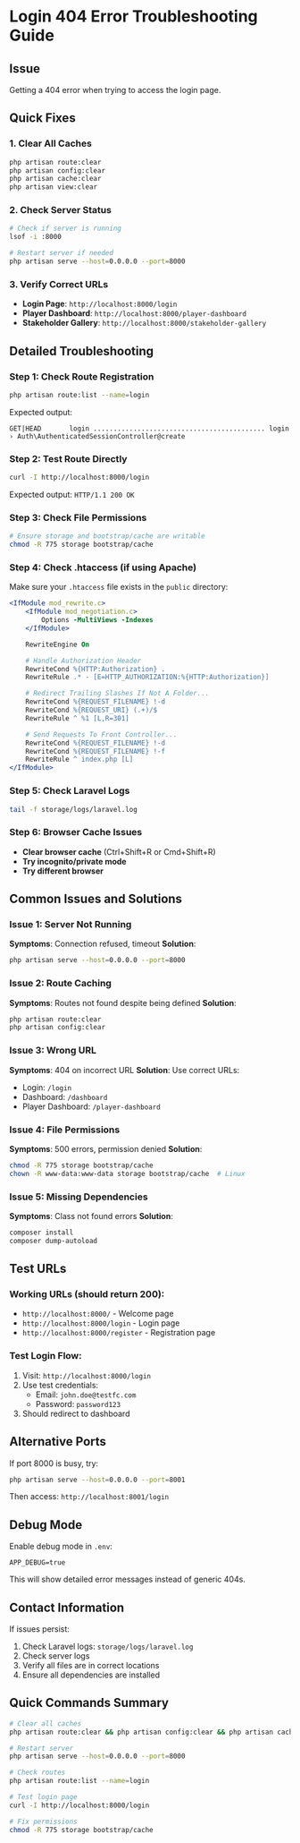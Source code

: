 # Login 404 Error Troubleshooting Guide

## Issue

Getting a 404 error when trying to access the login page.

## Quick Fixes

### 1. Clear All Caches

```bash
php artisan route:clear
php artisan config:clear
php artisan cache:clear
php artisan view:clear
```

### 2. Check Server Status

```bash
# Check if server is running
lsof -i :8000

# Restart server if needed
php artisan serve --host=0.0.0.0 --port=8000
```

### 3. Verify Correct URLs

-   **Login Page**: `http://localhost:8000/login`
-   **Player Dashboard**: `http://localhost:8000/player-dashboard`
-   **Stakeholder Gallery**: `http://localhost:8000/stakeholder-gallery`

## Detailed Troubleshooting

### Step 1: Check Route Registration

```bash
php artisan route:list --name=login
```

Expected output:

```
GET|HEAD       login ........................................... login › Auth\AuthenticatedSessionController@create
```

### Step 2: Test Route Directly

```bash
curl -I http://localhost:8000/login
```

Expected output: `HTTP/1.1 200 OK`

### Step 3: Check File Permissions

```bash
# Ensure storage and bootstrap/cache are writable
chmod -R 775 storage bootstrap/cache
```

### Step 4: Check .htaccess (if using Apache)

Make sure your `.htaccess` file exists in the `public` directory:

```apache
<IfModule mod_rewrite.c>
    <IfModule mod_negotiation.c>
        Options -MultiViews -Indexes
    </IfModule>

    RewriteEngine On

    # Handle Authorization Header
    RewriteCond %{HTTP:Authorization} .
    RewriteRule .* - [E=HTTP_AUTHORIZATION:%{HTTP:Authorization}]

    # Redirect Trailing Slashes If Not A Folder...
    RewriteCond %{REQUEST_FILENAME} !-d
    RewriteCond %{REQUEST_URI} (.+)/$
    RewriteRule ^ %1 [L,R=301]

    # Send Requests To Front Controller...
    RewriteCond %{REQUEST_FILENAME} !-d
    RewriteCond %{REQUEST_FILENAME} !-f
    RewriteRule ^ index.php [L]
</IfModule>
```

### Step 5: Check Laravel Logs

```bash
tail -f storage/logs/laravel.log
```

### Step 6: Browser Cache Issues

-   **Clear browser cache** (Ctrl+Shift+R or Cmd+Shift+R)
-   **Try incognito/private mode**
-   **Try different browser**

## Common Issues and Solutions

### Issue 1: Server Not Running

**Symptoms**: Connection refused, timeout
**Solution**:

```bash
php artisan serve --host=0.0.0.0 --port=8000
```

### Issue 2: Route Caching

**Symptoms**: Routes not found despite being defined
**Solution**:

```bash
php artisan route:clear
php artisan config:clear
```

### Issue 3: Wrong URL

**Symptoms**: 404 on incorrect URL
**Solution**: Use correct URLs:

-   Login: `/login`
-   Dashboard: `/dashboard`
-   Player Dashboard: `/player-dashboard`

### Issue 4: File Permissions

**Symptoms**: 500 errors, permission denied
**Solution**:

```bash
chmod -R 775 storage bootstrap/cache
chown -R www-data:www-data storage bootstrap/cache  # Linux
```

### Issue 5: Missing Dependencies

**Symptoms**: Class not found errors
**Solution**:

```bash
composer install
composer dump-autoload
```

## Test URLs

### Working URLs (should return 200):

-   `http://localhost:8000/` - Welcome page
-   `http://localhost:8000/login` - Login page
-   `http://localhost:8000/register` - Registration page

### Test Login Flow:

1. Visit: `http://localhost:8000/login`
2. Use test credentials:
    - Email: `john.doe@testfc.com`
    - Password: `password123`
3. Should redirect to dashboard

## Alternative Ports

If port 8000 is busy, try:

```bash
php artisan serve --host=0.0.0.0 --port=8001
```

Then access: `http://localhost:8001/login`

## Debug Mode

Enable debug mode in `.env`:

```env
APP_DEBUG=true
```

This will show detailed error messages instead of generic 404s.

## Contact Information

If issues persist:

1. Check Laravel logs: `storage/logs/laravel.log`
2. Check server logs
3. Verify all files are in correct locations
4. Ensure all dependencies are installed

## Quick Commands Summary

```bash
# Clear all caches
php artisan route:clear && php artisan config:clear && php artisan cache:clear && php artisan view:clear

# Restart server
php artisan serve --host=0.0.0.0 --port=8000

# Check routes
php artisan route:list --name=login

# Test login page
curl -I http://localhost:8000/login

# Fix permissions
chmod -R 775 storage bootstrap/cache
```

